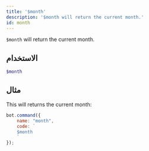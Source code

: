 ```yaml
---
title: '$month'
description: '$month will return the current month.'
id: month
---
```


`$month` will return the current month.

## الاستخدام

```php
$month
```

## مثال

This will returns the current month:

```javascript
bot.command({
    name: "month",
    code: `
    $month
    `
});
```